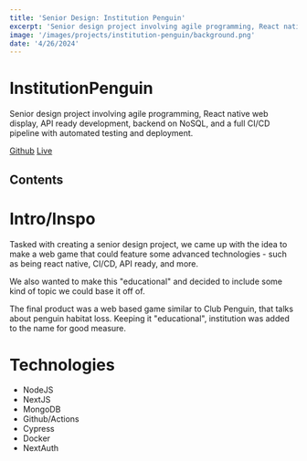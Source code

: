 ```yaml
--- 
title: 'Senior Design: Institution Penguin' 
excerpt: 'Senior design project involving agile programming, React native web display, API ready development, backend on NoSQL, and a full CI/CD pipeline with automated testing and deployment.'
image: '/images/projects/institution-penguin/background.png'
date: '4/26/2024'
--- 
```


# InstitutionPenguin
Senior design project involving agile programming, React native web display, API ready development, backend on NoSQL, and a full CI/CD pipeline with automated testing and deployment.

[Github](https://github.com/meyersa/institution-penguin)
[Live](https://institutionpenguin.com)

## Contents 

# Intro/Inspo

Tasked with creating a senior design project, we came up with the idea to make a web game that could feature some advanced technologies - such as being react native, CI/CD, API ready, and more. 

We also wanted to make this "educational" and decided to include some kind of topic we could base it off of. 

The final product was a web based game similar to Club Penguin, that talks about penguin habitat loss. Keeping it "educational", institution was added to the name for good measure. 

# Technologies 

- NodeJS
- NextJS
- MongoDB 
- Github/Actions 
- Cypress
- Docker
- NextAuth 